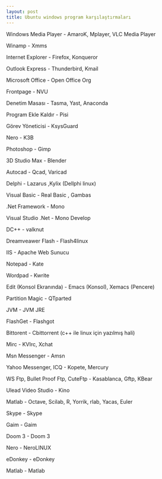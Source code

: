```yaml
---
layout: post
title: Ubuntu windows program karşılaştırmaları
---
```


Windows Media Player - AmaroK, Mplayer, VLC Media Player

Winamp - Xmms

Internet Explorer - Firefox, Konqueror

Outlook Express - Thunderbird, Kmail

Microsoft Office - Open Office Org

Frontpage - NVU

Denetim Masası - Tasma, Yast, Anaconda

Program Ekle Kaldır - Pisi

Görev Yöneticisi - KsysGuard

Nero - K3B

Photoshop - Gimp

3D Studio Max - Blender

Autocad - Qcad, Varicad

Delphi - Lazarus ,Kylix (Dellphi linux)

Visual Basic - Real Basic , Gambas

.Net Framework - Mono

Visual Studio .Net - Mono Develop

DC++ - valknut

Dreamveawer Flash - Flash4linux

IIS - Apache Web Sunucu

Notepad - Kate

Wordpad - Kwrite

Edit (Konsol Ekranında) - Emacs (Konsol), Xemacs (Pencere)

Partition Magic - QTparted

JVM - JVM JRE

FlashGet - Flashgot

Bittorent - Cbittorrent (c++ ile linux için yazılmış hali)

Mirc - KVIrc, Xchat

Msn Messenger - Amsn

Yahoo Messenger, ICQ - Kopete, Mercury

WS Ftp, Bullet Proof Ftp, CuteFtp - Kasablanca, Gftp, KBear

Ulead Video Studio - Kino

Matlab - Octave, Scilab, R, Yorrik, rlab, Yacas, Euler

Skype - Skype

Gaim - Gaim

Doom 3 - Doom 3

Nero - NeroLINUX

eDonkey - eDonkey

Matlab - Matlab


